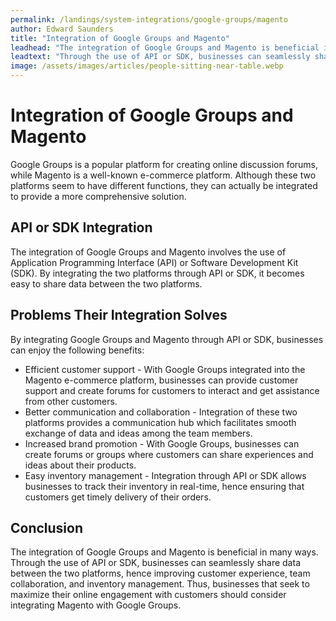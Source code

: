 ```yaml
---
permalink: /landings/system-integrations/google-groups/magento
author: Edward Saunders
title: "Integration of Google Groups and Magento"
leadhead: "The integration of Google Groups and Magento is beneficial in many ways"
leadtext: "Through the use of API or SDK, businesses can seamlessly share data between the two platforms, hence improving customer experience, team collaboration, and inventory management. Thus, businesses that seek to maximize their online engagement with customers should consider integrating Magento with Google Groups."
image: /assets/images/articles/people-sitting-near-table.webp
---
```

<div class="arttext">	<h1>Integration of Google Groups and Magento</h1>
	<p>Google Groups is a popular platform for creating online discussion forums, while Magento is a well-known e-commerce platform. Although these two platforms seem to have different functions, they can actually be integrated to provide a more comprehensive solution.</p>
	<h2>API or SDK Integration</h2>
	<p>The integration of Google Groups and Magento involves the use of Application Programming Interface (API) or Software Development Kit (SDK). By integrating the two platforms through API or SDK, it becomes easy to share data between the two platforms.</p>
	<h2>Problems Their Integration Solves</h2>
	<p>By integrating Google Groups and Magento through API or SDK, businesses can enjoy the following benefits:</p>
	<ul>
		<li>Efficient customer support - With Google Groups integrated into the Magento e-commerce platform, businesses can provide customer support and create forums for customers to interact and get assistance from other customers.</li>
		<li>Better communication and collaboration - Integration of these two platforms provides a communication hub which facilitates smooth exchange of data and ideas among the team members.</li>
        <li>Increased brand promotion - With Google Groups, businesses can create forums or groups where customers can share experiences and ideas about their products.</li>
		<li>Easy inventory management - Integration through API or SDK allows businesses to track their inventory in real-time, hence ensuring that customers get timely delivery of their orders.</li>
	</ul>
	<h2>Conclusion</h2>
	<p>The integration of Google Groups and Magento is beneficial in many ways. Through the use of API or SDK, businesses can seamlessly share data between the two platforms, hence improving customer experience, team collaboration, and inventory management. Thus, businesses that seek to maximize their online engagement with customers should consider integrating Magento with Google Groups.</p>
</div>